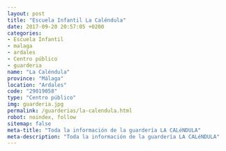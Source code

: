```yaml
---
layout: post
title: "Escuela Infantil La Caléndula"
date: 2017-09-20 20:57:05 +0200
categories:
- Escuela Infantil
- malaga
- ardales
- Centro público
- guarderia
name: "La Caléndula"
province: "Málaga"
location: "Ardales"
code: "29019058"
type: "Centro público"
img: guarderia.jpg
permalink: /guarderias/la-calendula.html
robot: noindex, follow
sitemap: false
meta-title: "Toda la información de la guardería LA CALéNDULA"
meta-description: "Toda la información de la guardería LA CALéNDULA"
---
```

